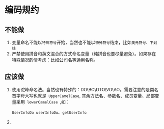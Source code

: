 

# 编码规约

## 不能做

1. 变量命名不能以`特殊符号`开始，当然也不能以`特殊符号`结束，比如`美元符号、下划线`
2. 严禁使用拼音和英文混合的方式命名变量（纯拼音也要尽量避免）。如果存在特殊情况酌情考虑：比如公司名等通用名称。



## 应该做

1. 使用驼峰命名法。当然也有特殊的：DO\BO\DTO\VO\AO。需要注意的是类名首字母大写也就是`  UpperCamelCase `, 其余方法名、参数名、成员变量、局部变量采用`  lowerCamelCase  `,如：

   `UserInfoDo userInfoDo`、`getUserInfo`

2. 

